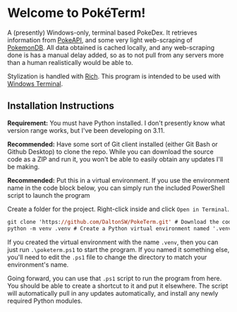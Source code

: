 # Welcome to PokéTerm!
A (presently) Windows-only, terminal based PokeDex. It retrieves information from [PokeAPI](https://pokeapi.co/), and some very light web-scraping of [PokemonDB](https://pokemondb.net/). All data obtained is cached locally, and any web-scraping done is has a manual delay added, so as to not pull from any servers more than a human realistically would be able to. 

Stylization is handled with [Rich](https://github.com/Textualize/rich). This program is intended to be used with [Windows Terminal](https://apps.microsoft.com/detail/9N0DX20HK701?hl=en-US&gl=US).

## Installation Instructions
<b>Requirement:</b> You must have Python installed. I don't presently know what version range works, but I've been developing on 3.11.  

<b>Recommended:</b> Have some sort of Git client installed (either Git Bash or Github Desktop) to clone the repo. While you can download the source code as a ZIP and run it, you won't be able to easily obtain any updates I'll be making.

<b>Recommended:</b> Put this in a virtual environment. If you use the environment name in the code block below, you can simply run the included PowerShell script to launch the program

Create a folder for the project. Right-click inside and click `Open in Terminal`.
```ps
git clone 'https://github.com/DaltonSW/PokeTerm.git' # Download the codebase to the folder
python -m venv .venv # Create a Python virtual environment named '.venv'
```
If you created the virtual environment with the name `.venv`, then you can just run `.\poketerm.ps1` to start the program. If you named it something else, you'll need to edit the `.ps1` file to change the directory to match your environment's name.
 
 Going forward, you can use that `.ps1` script to run the program from here. You should be able to create a shortcut to it and put it elsewhere. The script will automatically pull in any updates automatically, and install any newly required Python modules.
